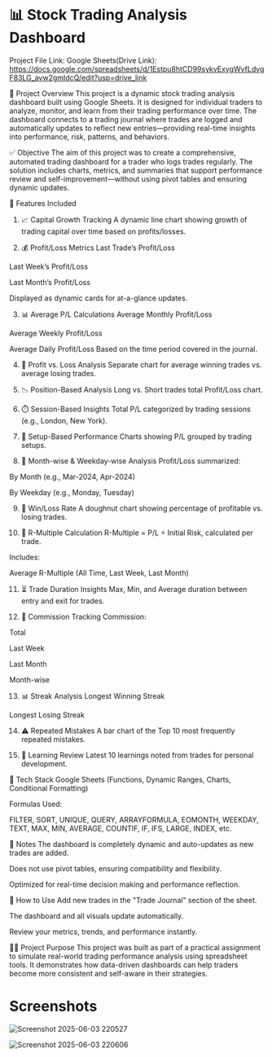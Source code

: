 # 📊 Stock Trading Analysis Dashboard

Project File Link:
Google Sheets(Drive Link): https://docs.google.com/spreadsheets/d/1Estpu8htCD99sykvExygWvfLdvgF83LG_avw2gmIdcQ/edit?usp=drive_link

🧾 Project Overview
This project is a dynamic stock trading analysis dashboard built using Google Sheets. It is designed for individual traders to analyze, monitor, and learn from their trading performance over time. The dashboard connects to a trading journal where trades are logged and automatically updates to reflect new entries—providing real-time insights into performance, risk, patterns, and behaviors.

✅ Objective
The aim of this project was to create a comprehensive, automated trading dashboard for a trader who logs trades regularly. The solution includes charts, metrics, and summaries that support performance review and self-improvement—without using pivot tables and ensuring dynamic updates.

📂 Features Included
1. 📈 Capital Growth Tracking
A dynamic line chart showing growth of trading capital over time based on profits/losses.

2. 💰 Profit/Loss Metrics
Last Trade’s Profit/Loss

Last Week’s Profit/Loss

Last Month’s Profit/Loss

Displayed as dynamic cards for at-a-glance updates.

3. 📊 Average P/L Calculations
Average Monthly Profit/Loss

Average Weekly Profit/Loss

Average Daily Profit/Loss
Based on the time period covered in the journal.

4. 🔁 Profit vs. Loss Analysis
Separate chart for average winning trades vs. average losing trades.

5. 📉 Position-Based Analysis
Long vs. Short trades total Profit/Loss chart.

6. ⏱️ Session-Based Insights
Total P/L categorized by trading sessions (e.g., London, New York).

7. 🧠 Setup-Based Performance
Charts showing P/L grouped by trading setups.

8. 📆 Month-wise & Weekday-wise Analysis
Profit/Loss summarized:

By Month (e.g., Mar-2024, Apr-2024)

By Weekday (e.g., Monday, Tuesday)

9. 🍩 Win/Loss Rate
A doughnut chart showing percentage of profitable vs. losing trades.

10. 📐 R-Multiple Calculation
R-Multiple = P/L ÷ Initial Risk, calculated per trade.

Includes:

Average R-Multiple (All Time, Last Week, Last Month)

11. ⏳ Trade Duration Insights
Max, Min, and Average duration between entry and exit for trades.

12. 💸 Commission Tracking
Commission:

Total

Last Week

Last Month

Month-wise

13. 📊 Streak Analysis
Longest Winning Streak

Longest Losing Streak

14. ⚠️ Repeated Mistakes
A bar chart of the Top 10 most frequently repeated mistakes.

15. 🧠 Learning Review
Latest 10 learnings noted from trades for personal development.

📂 Tech Stack
Google Sheets (Functions, Dynamic Ranges, Charts, Conditional Formatting)

Formulas Used:

FILTER, SORT, UNIQUE, QUERY, ARRAYFORMULA, EOMONTH, WEEKDAY, TEXT, MAX, MIN, AVERAGE, COUNTIF, IF, IFS, LARGE, INDEX, etc.

📌 Notes
The dashboard is completely dynamic and auto-updates as new trades are added.

Does not use pivot tables, ensuring compatibility and flexibility.

Optimized for real-time decision making and performance reflection.

🔗 How to Use
Add new trades in the "Trade Journal" section of the sheet.

The dashboard and all visuals update automatically.

Review your metrics, trends, and performance instantly.

👨‍🎓 Project Purpose
This project was built as part of a practical assignment to simulate real-world trading performance analysis using spreadsheet tools. It demonstrates how data-driven dashboards can help traders become more consistent and self-aware in their strategies.

# Screenshots

![Screenshot 2025-06-03 220527](https://github.com/user-attachments/assets/ece10235-e374-459a-b614-c15cbe9bc26c)

![Screenshot 2025-06-03 220606](https://github.com/user-attachments/assets/d09a2570-b868-4db4-913d-b468b6ea515e)


